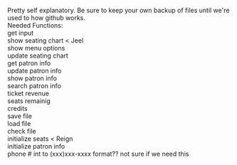 Pretty self explanatory. Be sure to keep your own backup of files until we're used to how github works.  
Needed Functions:  
get input  
show seating chart < Jeel  
show menu options  
update seating chart  
get patron info  
update patron info  
show patron info  
search patron info  
ticket revenue  
seats remainig  
credits  
save file  
load file  
check file  
initialize seats < Reign  
initialize patron info  
phone # int to (xxx)xxx-xxxx format?? not sure if we need this  
